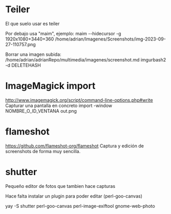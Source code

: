 # Teiler
El que suelo usar es teiler

Por debajo usa "maim", ejemplo:
maim --hidecursor -g 1920x1080+3440+360 /home/adrian/Imagenes/Screenshots/img-2023-09-27-110757.png


Borrar una imagen subida:
 /home/adrian/adrianRepo/multimedia/imagenes/screenshot.md
imgurbash2 -d DELETEHASH


# ImageMagick import
http://www.imagemagick.org/script/command-line-options.php#write
Capturar una pantalla en concreto
import -window NOMBRE_O_ID_VENTANA out.png


# flameshot
https://github.com/flameshot-org/flameshot
Captura y edición de screenshots de forma muy sencilla.


# shutter
Pequeño editor de fotos que tambien hace capturas

Hace falta instalar un plugin para poder editar (perl-goo-canvas)

yay -S shutter perl-goo-canvas perl-image-exiftool gnome-web-photo

